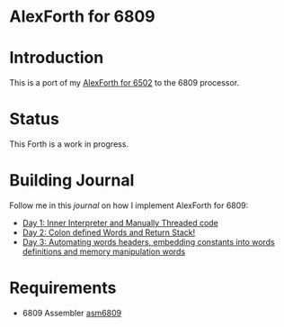 # AlexForth for 6809

# Introduction

This is a port of my [AlexForth for 6502](https://github.com/adumont/hb6502/tree/main/forth#homebrew-6502-sbc---forth) to the 6809 processor.

# Status

This Forth is a work in progress.

# Building Journal

Follow me in this *journal* on how I implement AlexForth for 6809:

- [Day 1: Inner Interpreter and Manually Threaded code](docs/day01/README.md)
- [Day 2: Colon defined Words and Return Stack!](docs/day02/README.md)
- [Day 3: Automating words headers, embedding constants into words definitions and memory manipulation words](docs/day03/README.md)

# Requirements

- 6809 Assembler [asm6809](https://www.6809.org.uk/asm6809/)